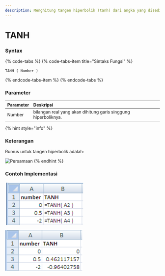 ```yaml
---
description: Menghitung tangen hiperbolik (tanh) dari angka yang disediakan.
---
```


# TANH

### Syntax

{% code-tabs %}
{% code-tabs-item title="Sintaks Fungsi" %}
```text
TANH ( Number )
```
{% endcode-tabs-item %}
{% endcode-tabs %}

### Parameter

| Parameter | Deskripsi |
| :--- | :--- |
| Number | bilangan real yang akan  dihitung garis singgung hiperboliknya. |

{% hint style="info" %}
### Keterangan

Rumus untuk tangen hiperbolik adalah:

![Persamaan](https://support.content.office.net/id-id/media/57e664e5-bc9d-40c8-8606-9d8e0330154c.gif)
{% endhint %}

### Contoh Implementasi

![Rumus](../.gitbook/assets/screenshot-199.png)

![Hasil](../.gitbook/assets/screenshot-198.png)

